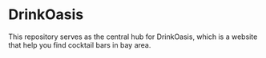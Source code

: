 # DrinkOasis
This repository serves as the central hub for DrinkOasis, which is a website that help you find cocktail bars in bay area.
